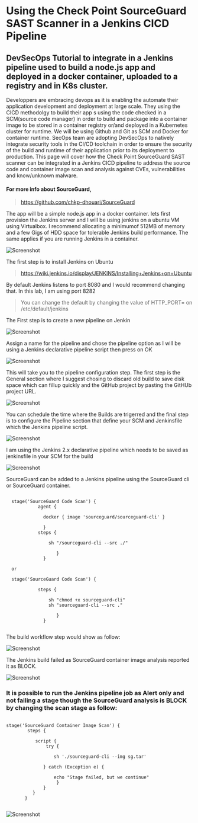 # Using the Check Point SourceGuard SAST Scanner in a Jenkins CICD Pipeline 

## DevSecOps Tutorial to integrate in a Jenkins pipeline used to build a node.js app and deployed in a docker container, uploaded to a registry and in K8s cluster.

Developpers are embracing devops as it is enabling the automate their application development and deployment at large scale.
They using the CICD methodolgy to build their app s using the code checked in a SCM(source code manager) in order to build and package into a container image to be stored in a container registry or/and deployed in a Kubernetes cluster for runtime.
We will be using Github and Git as SCM and Docker for container runtime. SecOps team are adopting DevSecOps to natively integrate security tools in the CI/CD toolchain in order to ensure the security of the build and runtime of their application prior to its deployment to production. This page will cover how the Check Point SourceGuard SAST scanner can be integrated in a Jenkins CICD pipeline to address the source code and container image scan and analysis against CVEs, vulnerabilities and know/unknown malware.

#### For more info about SourceGuard,
> https://github.com/chkp-dhouari/SourceGuard

The app will be a simple node.js app in a docker container.
lets first provision the Jenkins server and I will be using jenkins on a ubuntu VM using Virtualbox. I recommend allocating a minimumof 512MB of memory and a few Gigs of HDD space for tolerable Jenkins build performance. The same applies if you are running Jenkins in a container. 

 ![Screenshot](cicd.png)
        
 
 The first step is to install Jenkins on Ubuntu
 
 > https://wiki.jenkins.io/display/JENKINS/Installing+Jenkins+on+Ubuntu
 
 By default Jenkins listens to port 8080 and I would recommend changing that. In this lab, I am using port 8282

 > You can change the default by changing the value of HTTP_PORT=  on /etc/default/jenkins
 
 The First step is to create a new pipeline on Jenkin 
 
  ![Screenshot](new.png)
  
 Assign a name for the pipeline and chose the pipeline option as I will be using a Jenkins declarative pipeline script then press on OK
 
  ![Screenshot](script1.png)
  
 This will take you to the pipeline configuration step. The first step is the General section where I suggest chosing to discard old build to save disk space which can fillup quickly and the GitHub project by pasting the GitHUb project URL.
 
 ![Screenshot](script2.png)
 
 You can schedule the time where the Builds are trigerred and the final step is to configure the Pipeline section that define your SCM and Jenkinsfile which the Jenkins pipeline script. 
 
 ![Screenshot](script5.png)
 
 I am using the Jenkins 2.x declarative pipeline which needs to be saved as jenkinsfile in your SCM for the build 

 ![Screenshot](script.png)
 
 SourceGuard can be added to a Jenkins pipeline using the SourceGuard cli or SourceGuard container. 
 
```
 
  stage('SourceGuard Code Scan') {
            agent {

              docker { image 'sourceguard/sourceguard-cli' }

              }
            steps {

                sh "/sourceguard-cli --src ./"

                   }
              }
 
  or
  
  stage('SourceGuard Code Scan') {
  
            steps {
              
                sh "chmod +x sourceguard-cli"
                sh "sourceguard-cli --src ."

                   }
              }
              
 ```
 
 The build workflow step would show as follow:
 
 ![Screenshot](job1.png)
 
 The Jenkins build failed as SourceGuard container image analysis reported it as BLOCK. 
 
  ![Screenshot](log1.png)
  
  
###  It is possible to run the Jenkins pipeline job as Alert only and not failing a stage though the SourceGuard analysis is BLOCK by changing the scan stage as follow:
 
  ```
  
  stage('SourceGuard Container Image Scan') {   
          steps {   
                   
             script {      
                 try {
         
                    sh './sourceguard-cli --img sg.tar'
           
                } catch (Exception e) {
    
                    echo "Stage failed, but we continue"  
                     }
                }
            }
         }
   
   ```
  
![Screenshot](job3.png)

   
        
        
